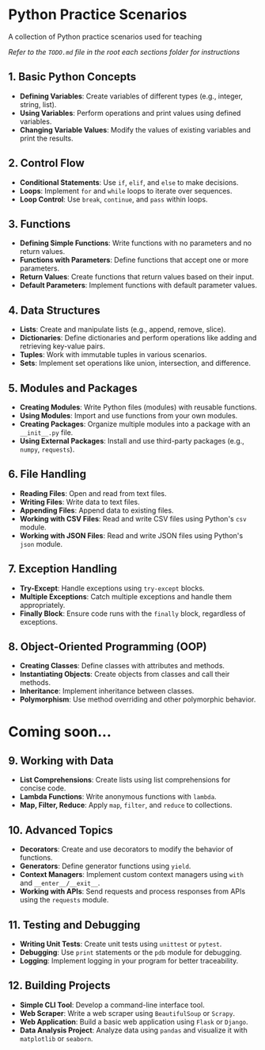 # Python Practice Scenarios
A collection of Python practice scenarios used for teaching

*Refer to the `TODO.md` file in the root each sections folder for instructions*

## 1. Basic Python Concepts
- **Defining Variables**: Create variables of different types (e.g., integer, string, list).
- **Using Variables**: Perform operations and print values using defined variables.
- **Changing Variable Values**: Modify the values of existing variables and print the results.

## 2. Control Flow
- **Conditional Statements**: Use `if`, `elif`, and `else` to make decisions.
- **Loops**: Implement `for` and `while` loops to iterate over sequences.
- **Loop Control**: Use `break`, `continue`, and `pass` within loops.

## 3. Functions
- **Defining Simple Functions**: Write functions with no parameters and no return values.
- **Functions with Parameters**: Define functions that accept one or more parameters.
- **Return Values**: Create functions that return values based on their input.
- **Default Parameters**: Implement functions with default parameter values.

## 4. Data Structures
- **Lists**: Create and manipulate lists (e.g., append, remove, slice).
- **Dictionaries**: Define dictionaries and perform operations like adding and retrieving key-value pairs.
- **Tuples**: Work with immutable tuples in various scenarios.
- **Sets**: Implement set operations like union, intersection, and difference.

## 5. Modules and Packages
- **Creating Modules**: Write Python files (modules) with reusable functions.
- **Using Modules**: Import and use functions from your own modules.
- **Creating Packages**: Organize multiple modules into a package with an `__init__.py` file.
- **Using External Packages**: Install and use third-party packages (e.g., `numpy`, `requests`).

## 6. File Handling
- **Reading Files**: Open and read from text files.
- **Writing Files**: Write data to text files.
- **Appending Files**: Append data to existing files.
- **Working with CSV Files**: Read and write CSV files using Python's `csv` module.
- **Working with JSON Files**: Read and write JSON files using Python's `json` module.

## 7. Exception Handling
- **Try-Except**: Handle exceptions using `try-except` blocks.
- **Multiple Exceptions**: Catch multiple exceptions and handle them appropriately.
- **Finally Block**: Ensure code runs with the `finally` block, regardless of exceptions.

## 8. Object-Oriented Programming (OOP)
- **Creating Classes**: Define classes with attributes and methods.
- **Instantiating Objects**: Create objects from classes and call their methods.
- **Inheritance**: Implement inheritance between classes.
- **Polymorphism**: Use method overriding and other polymorphic behavior.

# Coming soon...

## 9. Working with Data
- **List Comprehensions**: Create lists using list comprehensions for concise code.
- **Lambda Functions**: Write anonymous functions with `lambda`.
- **Map, Filter, Reduce**: Apply `map`, `filter`, and `reduce` to collections.

## 10. Advanced Topics
- **Decorators**: Create and use decorators to modify the behavior of functions.
- **Generators**: Define generator functions using `yield`.
- **Context Managers**: Implement custom context managers using `with` and `__enter__/__exit__`.
- **Working with APIs**: Send requests and process responses from APIs using the `requests` module.

## 11. Testing and Debugging
- **Writing Unit Tests**: Create unit tests using `unittest` or `pytest`.
- **Debugging**: Use `print` statements or the `pdb` module for debugging.
- **Logging**: Implement logging in your program for better traceability.

## 12. Building Projects
- **Simple CLI Tool**: Develop a command-line interface tool.
- **Web Scraper**: Write a web scraper using `BeautifulSoup` or `Scrapy`.
- **Web Application**: Build a basic web application using `Flask` or `Django`.
- **Data Analysis Project**: Analyze data using `pandas` and visualize it with `matplotlib` or `seaborn`.
